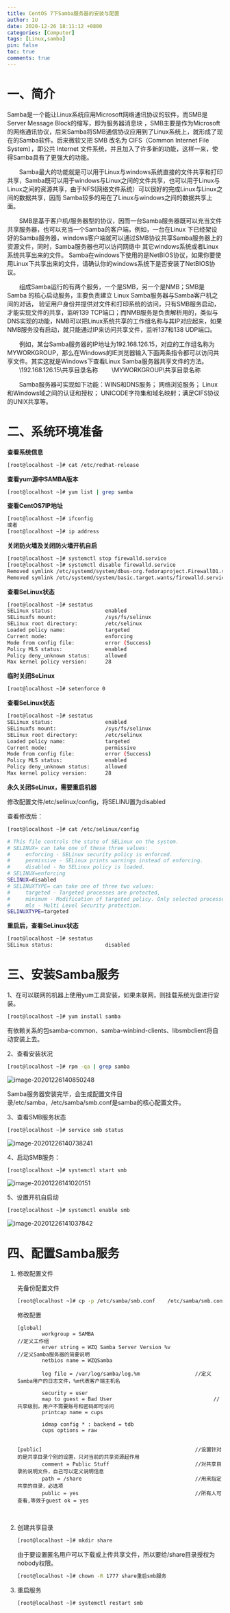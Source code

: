 ```yaml
---
title: CentOS 7下Samba服务器的安装与配置
author: IU
date: 2020-12-26 18:11:12 +0800
categories: [Computer]
tags: [Linux,samba]
pin: false
toc: true
comments: true  
---
```


# 一、简介

Samba是一个能让Linux系统应用Microsoft网络通讯协议的软件，而SMB是Server Message Block的缩写，即为服务器消息块 ，SMB主要是作为Microsoft的网络通讯协议，后来Samba将SMB通信协议应用到了Linux系统上，就形成了现在的Samba软件。后来微软又把 SMB 改名为 CIFS（Common Internet File System），即公共 Internet 文件系统，并且加入了许多新的功能，这样一来，使得Samba具有了更强大的功能。

　　Samba最大的功能就是可以用于Linux与windows系统直接的文件共享和打印共享，Samba既可以用于windows与Linux之间的文件共享，也可以用于Linux与Linux之间的资源共享，由于NFS(网络文件系统）可以很好的完成Linux与Linux之间的数据共享，因而 Samba较多的用在了Linux与windows之间的数据共享上面。

　　SMB是基于客户机/服务器型的协议，因而一台Samba服务器既可以充当文件共享服务器，也可以充当一个Samba的客户端，例如，一台在Linux 下已经架设好的Samba服务器，windows客户端就可以通过SMB协议共享Samba服务器上的资源文件，同时，Samba服务器也可以访问网络中 其它windows系统或者Linux系统共享出来的文件。
Samba在windows下使用的是NetBIOS协议，如果你要使用Linux下共享出来的文件，请确认你的windows系统下是否安装了NetBIOS协议。

　　组成Samba运行的有两个服务，一个是SMB，另一个是NMB；SMB是Samba 的核心启动服务，主要负责建立 Linux Samba服务器与Samba客户机之间的对话， 验证用户身份并提供对文件和打印系统的访问，只有SMB服务启动，才能实现文件的共享，监听139 TCP端口；而NMB服务是负责解析用的，类似与DNS实现的功能，NMB可以把Linux系统共享的工作组名称与其IP对应起来，如果NMB服务没有启动，就只能通过IP来访问共享文件，监听137和138 UDP端口。

　　例如，某台Samba服务器的IP地址为192.168.126.15，对应的工作组名称为MYWORKGROUP，那么在Windows的IE浏览器输入下面两条指令都可以访问共享文件。其实这就是Windows下查看Linux Samba服务器共享文件的方法。
　　\\192.168.126.15\共享目录名称
　　\\MYWORKGROUP\共享目录名称

　　Samba服务器可实现如下功能：WINS和DNS服务； 网络浏览服务； Linux和Windows域之间的认证和授权； UNICODE字符集和域名映射；满足CIFS协议的UNIX共享等。

# 二、系统环境准备

**查看系统信息**

```sh
[root@localhost ~]# cat /etc/redhat-release
```

**查看yum源中SAMBA版本**

```sh
[root@localhost ~]# yum list | grep samba
```

**查看CentOS7IP地址**

```sh
[root@localhost ~]# ifconfig
或者
[root@localhost ~]# ip address
```

**关闭防火墙及关闭防火墙开机自启**

```sh
[root@localhost ~]# systemctl stop firewalld.service 
[root@localhost ~]# systemctl disable firewalld.service 
Removed symlink /etc/systemd/system/dbus-org.fedoraproject.FirewallD1.service.
Removed symlink /etc/systemd/system/basic.target.wants/firewalld.service.
```

**查看SeLinux状态**

```sh
[root@localhost ~]# sestatus
SELinux status:                 enabled
SELinuxfs mount:                /sys/fs/selinux
SELinux root directory:         /etc/selinux
Loaded policy name:             targeted
Current mode:                   enforcing
Mode from config file:          error (Success)
Policy MLS status:              enabled
Policy deny_unknown status:     allowed
Max kernel policy version:      28
```

**临时关闭SeLinux**

```sh
[root@localhost ~]# setenforce 0
```

**查看SeLinux状态**

```sh
[root@localhost ~]# sestatus
SELinux status:                 enabled
SELinuxfs mount:                /sys/fs/selinux
SELinux root directory:         /etc/selinux
Loaded policy name:             targeted
Current mode:                   permissive
Mode from config file:          error (Success)
Policy MLS status:              enabled
Policy deny_unknown status:     allowed
Max kernel policy version:      28
```

**永久关闭SeLinux，需要重启机器**

修改配置文件/etc/selinux/config，将SELINU置为disabled

查看修改后：

```sh
[root@localhost ~]# cat /etc/selinux/config 

# This file controls the state of SELinux on the system.
# SELINUX= can take one of these three values:
#     enforcing - SELinux security policy is enforced.
#     permissive - SELinux prints warnings instead of enforcing.
#     disabled - No SELinux policy is loaded.
# SELINUX=enforcing
SELINUX=disabled
# SELINUXTYPE= can take one of three two values:
#     targeted - Targeted processes are protected,
#     minimum - Modification of targeted policy. Only selected processes are protected. 
#     mls - Multi Level Security protection.
SELINUXTYPE=targeted 
```

**重启后，查看SeLinux状态**

```sh
[root@localhost ~]# sestatus
SELinux status:                 disabled
```

# 三、安装Samba服务

1、在可以联网的机器上使用yum工具安装，如果未联网，则挂载系统光盘进行安装。

```sh
[root@localhost ~]# yum install samba
```

有依赖关系的包samba-common、samba-winbind-clients、libsmbclient将自动安装上去。

2、查看安装状况

```sh
[root@localhost ~]# rpm -qa | grep samba
```

![image-20201226140850248](/assets/img/sample/computer/linux/image-20201226140850248.png)

Samba服务器安装完毕，会生成配置文件目录/etc/samba，/etc/samba/smb.conf是samba的核心配置文件。

3、查看SMB服务状态

```sh
[root@localhost ~]# service smb status
```

![image-20201226140738241](/assets/img/sample/computer/linux/image-20201226140738241.png)

4、启动SMB服务：

```sh
[root@localhost ~]# systemctl start smb
```

![image-20201226141020151](/assets/img/sample/computer/linux/image-20201226141020151.png)

5、设置开机自启动

```sh
[root@localhost ~]# systemctl enable smb
```

![image-20201226141037842](/assets/img/sample/computer/linux/image-20201226141037842.png)

# 四、配置Samba服务

1. 修改配置文件

    先备份配置文件

   ```sh
   [root@localhost ~]# cp -p /etc/samba/smb.conf    /etc/samba/smb.conf.orig
   ```

   修改配置

   ```
   [global]
           workgroup = SAMBA																				//定义工作组
           erver string = WZQ Samba Server Version %v     					//定义Samba服务器的简要说明
           netbios name = WZQSamba
           
           log file = /var/log/samba/log.%m                  //定义Samba用户的日志文件，%m代表客户端主机名
           
           security = user 
           map to guest = Bad User                                 //共享级别，用户不需要账号和密码即可访问
           printcap name = cups
           
           idmap config * : backend = tdb
           cups options = raw
   
   
   [public]                                                  //设置针对的是共享目录个别的设置，只对当前的共享资源起作用
           comment = Public Stuff                            //对共享目录的说明文件，自己可以定义说明信息
           path = /share                                     //用来指定共享的目录，必选项
           public = yes                                      //所有人可查看,等效于guest ok = yes		 
   ```

   ​	

2. 创建共享目录

   
   ```sh
   [root@localhost ~]# mkdir share
   ```
   
   由于要设置匿名用户可以下载或上传共享文件，所以要给/share目录授权为nobody权限。
   
   ```sh
   [root@localhost ~]# chown -R 1777 share重启smb服务
   ```
   
3. 重启服务

    ```sh
    [root@localhost ~]# systemctl restart smb
    ```

    

